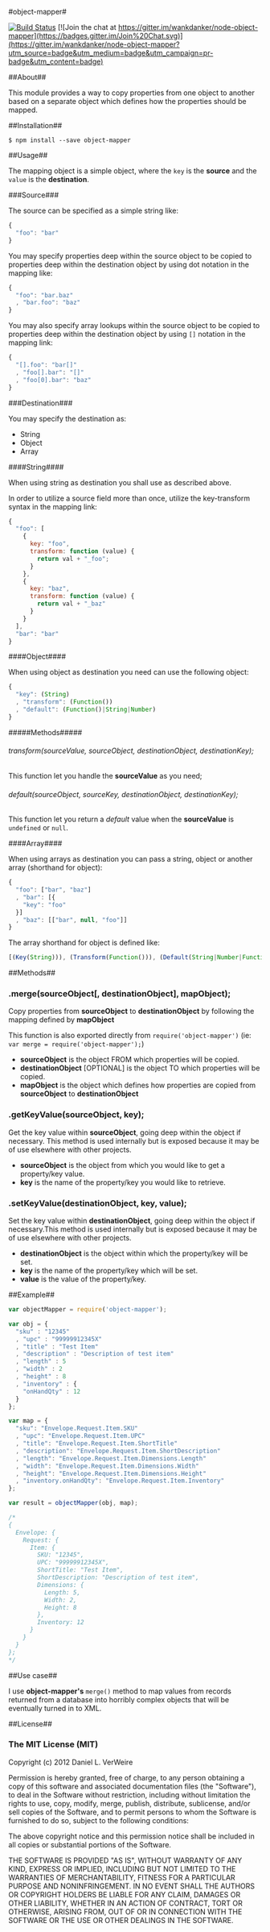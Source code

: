 #object-mapper#

[![Build Status](https://travis-ci.org/wankdanker/node-object-mapper.svg)](https://travis-ci.org/wankdanker/node-object-mapper) [![Join the chat at https://gitter.im/wankdanker/node-object-mapper](https://badges.gitter.im/Join%20Chat.svg)](https://gitter.im/wankdanker/node-object-mapper?utm_source=badge&utm_medium=badge&utm_campaign=pr-badge&utm_content=badge)

##About##

This module provides a way to copy properties from one object to another based
on a separate object which defines how the properties should be mapped.

##Installation##

```shell
$ npm install --save object-mapper
```

##Usage##

The mapping object is a simple object, where the `key` is the **source** and the `value` is the **destination**.

###Source###

The source can be specified as a simple string like:

```javascript
{
  "foo": "bar"
}
```

You may specify properties deep within the source object to be copied to
properties deep within the destination object by using dot notation in the
mapping like:

```javascript
{
  "foo": "bar.baz"
  , "bar.foo": "baz"
}
```

You may also specify array lookups within the source object to be copied to properties deep within the destination object by using `[]` notation in the mapping link:

```javascript
{
  "[].foo": "bar[]"
  , "foo[].bar": "[]"
  , "foo[0].bar": "baz"
}
```

###Destination###

You may specify the destination as:
 - String
 - Object
 - Array

####String####

When using string as destination you shall use as described above.

In order to utilize a source field more than once, utilize the key-transform syntax in the mapping link:

```javascript
{
  "foo": [
    {
      key: "foo",
      transform: function (value) {
        return val + "_foo";
      }
    },
    {
      key: "baz",
      transform: function (value) {
        return val + "_baz"
      }
    }
  ],
  "bar": "bar"
}
```

####Object####

When using object as destination you need can use the following object:

```javascript
{
  "key": (String)
  , "transform": (Function())
  , "default": (Function()|String|Number)
}
```

#####Methods#####

###### transform(sourceValue, sourceObject, destinationObject, destinationKey);

This function let you handle the **sourceValue** as you need;

###### default(sourceObject, sourceKey, destinationObject, destinationKey);

This function let you return a _default_ value when the **sourceValue** is `undefined` or `null`.

####Array####

When using arrays as destination you can pass a string, object or another array (shorthand for object):

```javascript
{
  "foo": ["bar", "baz"]
  , "bar": [{
    "key": "foo"
  }]
  , "baz": [["bar", null, "foo"]]
}
```

The array shorthand for object is defined like:

```javascript
[(Key(String))), (Transform(Function())), (Default(String|Number|Function()))]
```

##Methods##

### .merge(sourceObject[, destinationObject], mapObject);

Copy properties from **sourceObject** to **destinationObject** by following the
mapping defined by **mapObject**

This function is also exported directly from `require('object-mapper')` (ie: `var merge = require('object-mapper');`)

 - **sourceObject** is the object FROM which properties will be copied.
 - **destinationObject** [OPTIONAL] is the object TO which properties will be copied.
 - **mapObject** is the object which defines how properties are copied from
**sourceObject** to **destinationObject**

### .getKeyValue(sourceObject, key);

Get the key value within **sourceObject**, going deep within the object if necessary.
This method is used internally but is exposed because it may be of use elsewhere
with other projects.

 - **sourceObject** is the object from which you would like to get a property/key value.
 - **key** is the name of the property/key you would like to retrieve.

### .setKeyValue(destinationObject, key, value);

Set the key value within **destinationObject**, going deep within the object if necessary.This
method is used internally but is exposed because it may be of use elsewhere with
other projects.

 - **destinationObject** is the object within which the property/key will be set.
 - **key** is the name of the property/key which will be set.
 - **value** is the value of the property/key.

##Example##

```javascript
var objectMapper = require('object-mapper');

var obj = {
  "sku" : "12345"
  , "upc" : "99999912345X"
  , "title" : "Test Item"
  , "description" : "Description of test item"
  , "length" : 5
  , "width" : 2
  , "height" : 8
  , "inventory" : {
    "onHandQty" : 12
  }
};

var map = {
  "sku": "Envelope.Request.Item.SKU"
  , "upc": "Envelope.Request.Item.UPC"
  , "title": "Envelope.Request.Item.ShortTitle"
  , "description": "Envelope.Request.Item.ShortDescription"
  , "length": "Envelope.Request.Item.Dimensions.Length"
  , "width": "Envelope.Request.Item.Dimensions.Width"
  , "height": "Envelope.Request.Item.Dimensions.Height"
  , "inventory.onHandQty": "Envelope.Request.Item.Inventory"
};

var result = objectMapper(obj, map);

/*
{
  Envelope: {
    Request: {
      Item: {
        SKU: "12345",
        UPC: "99999912345X",
        ShortTitle: "Test Item",
        ShortDescription: "Description of test item",
        Dimensions: {
          Length: 5,
          Width: 2,
          Height: 8
        },
        Inventory: 12
      }
    }
  }
};
*/
```

##Use case##

I use **object-mapper's** `merge()` method to map values from records
returned from a database into horribly complex objects that will be eventually
turned in to XML.


##License##

### The MIT License (MIT)


Copyright (c) 2012 Daniel L. VerWeire

Permission is hereby granted, free of charge, to any person obtaining
a copy of this software and associated documentation files (the
"Software"), to deal in the Software without restriction, including
without limitation the rights to use, copy, modify, merge, publish,
distribute, sublicense, and/or sell copies of the Software, and to
permit persons to whom the Software is furnished to do so, subject to
the following conditions:

The above copyright notice and this permission notice shall be
included in all copies or substantial portions of the Software.

THE SOFTWARE IS PROVIDED "AS IS", WITHOUT WARRANTY OF ANY KIND,
EXPRESS OR IMPLIED, INCLUDING BUT NOT LIMITED TO THE WARRANTIES OF
MERCHANTABILITY, FITNESS FOR A PARTICULAR PURPOSE AND NONINFRINGEMENT.
IN NO EVENT SHALL THE AUTHORS OR COPYRIGHT HOLDERS BE LIABLE FOR ANY
CLAIM, DAMAGES OR OTHER LIABILITY, WHETHER IN AN ACTION OF CONTRACT,
TORT OR OTHERWISE, ARISING FROM, OUT OF OR IN CONNECTION WITH THE
SOFTWARE OR THE USE OR OTHER DEALINGS IN THE SOFTWARE.
